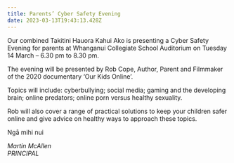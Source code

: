 ```yaml
---
title: Parents’ Cyber Safety Evening
date: 2023-03-13T19:43:13.428Z
---
```

Our combined Takitini Hauora Kahui Ako is presenting a Cyber Safety Evening for parents at Whanganui Collegiate School Auditorium on Tuesday 14 March – 6.30 pm to 8.30 pm.

The evening will be presented by Rob Cope, Author, Parent and Filmmaker of the 2020 documentary ‘Our Kids Online’.

Topics will include: cyberbullying; social media; gaming and the developing brain; online predators; online porn versus healthy sexuality.

Rob will also cover a range of practical solutions to keep your children safer online and give advice on healthy ways to approach these topics.

Ngā mihi nui 
 
*Martin McAllen  
PRINCIPAL*

